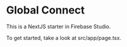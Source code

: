 # Global Connect

This is a NextJS starter in Firebase Studio.

To get started, take a look at src/app/page.tsx.
